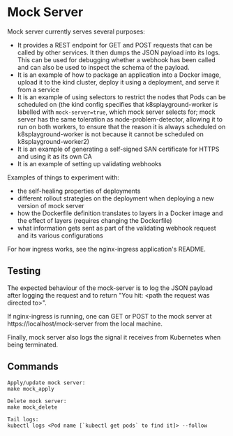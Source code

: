 # Mock Server
Mock server currently serves several purposes:

- It provides a REST endpoint for GET and POST requests that can be called by other services. It then dumps the JSON payload into its logs. This can be used for debugging whether a webhook has been called and can also be used to inspect the schema of the payload.
- It is an example of how to package an application into a Docker image, upload it to the kind cluster, deploy it using a deployment, and serve it from a service
- It is an example of using selectors to restrict the nodes that Pods can be scheduled on (the kind config specifies that k8splayground-worker is labelled with `mock-server=true`, which mock server selects for; mock server has the same toleration as node-problem-detector, allowing it to run on both workers, to ensure that the reason it is always scheduled on k8splayground-worker is not because it cannot be scheduled on k8splayground-worker2)
- It is an example of generating a self-signed SAN certificate for HTTPS and using it as its own CA
- It is an example of setting up validating webhooks

Examples of things to experiment with:

- the self-healing properties of deployments
- different rollout strategies on the deployment when deploying a new version of mock server
- how the Dockerfile definition translates to layers in a Docker image and the effect of layers (requires changing the Dockerfile)
- what information gets sent as part of the validating webhook request and its various configurations

For how ingress works, see the nginx-ingress application's README.

## Testing
The expected behaviour of the mock-server is to log the JSON payload after logging the request and to return "You hit: \<path the request was directed to>".

If nginx-ingress is running, one can GET or POST to the mock server at https://localhost/mock-server from the local machine.

Finally, mock server also logs the signal it receives from Kubernetes when being terminated.

## Commands
```
Apply/update mock server:
make mock_apply

Delete mock server:
make mock_delete

Tail logs:
kubectl logs <Pod name [`kubectl get pods` to find it]> --follow
```
